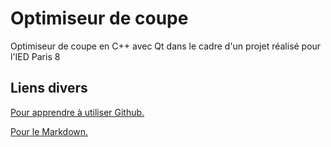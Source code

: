 # Optimiseur de coupe
Optimiseur de coupe en C++ avec Qt dans le cadre d'un projet réalisé pour l'IED Paris 8
## Liens divers
[Pour apprendre à utiliser Github.](http://openclassrooms.com/courses/gerer-son-code-avec-git-et-github)

[Pour le Markdown.](https://guides.github.com/features/mastering-markdown/)
